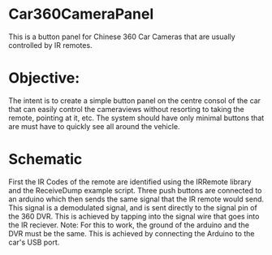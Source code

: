 # Car360CameraPanel
This is a button panel for Chinese 360 Car Cameras that are usually controlled by IR remotes. 

# Objective:
The intent is to create a simple button panel on the centre consol of the car that can easily control the cameraviews without resorting to taking the remote, pointing at it, etc. 
The system should have only minimal buttons that are must have to quickly see all around the vehicle. 

# Schematic
First the IR Codes of the remote are identified using the IRRemote library and the ReceiveDump example script. 
Three push buttons are connected to an arduino which then sends the same signal that the IR remote would send. This signal is a demodulated signal, and is sent directly to the signal pin of the 360 DVR. This is achieved by tapping into the signal wire that goes into the IR reciever. 
Note: For this to work, the ground of the arduino and the DVR must be the same. This is achieved by connecting the Arduino to the car's USB port. 
